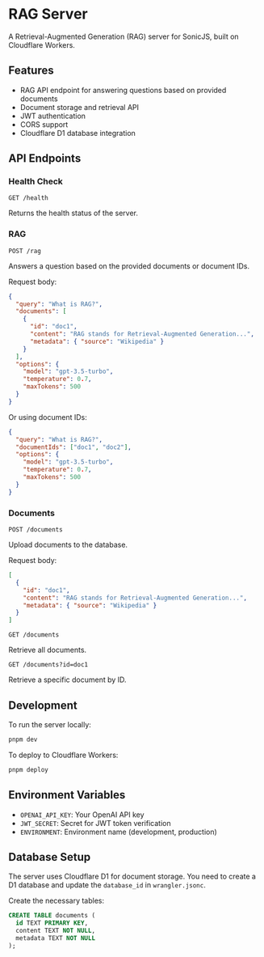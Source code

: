 # RAG Server

A Retrieval-Augmented Generation (RAG) server for SonicJS, built on Cloudflare Workers.

## Features

- RAG API endpoint for answering questions based on provided documents
- Document storage and retrieval API
- JWT authentication
- CORS support
- Cloudflare D1 database integration

## API Endpoints

### Health Check

```
GET /health
```

Returns the health status of the server.

### RAG

```
POST /rag
```

Answers a question based on the provided documents or document IDs.

Request body:
```json
{
  "query": "What is RAG?",
  "documents": [
    {
      "id": "doc1",
      "content": "RAG stands for Retrieval-Augmented Generation...",
      "metadata": { "source": "Wikipedia" }
    }
  ],
  "options": {
    "model": "gpt-3.5-turbo",
    "temperature": 0.7,
    "maxTokens": 500
  }
}
```

Or using document IDs:
```json
{
  "query": "What is RAG?",
  "documentIds": ["doc1", "doc2"],
  "options": {
    "model": "gpt-3.5-turbo",
    "temperature": 0.7,
    "maxTokens": 500
  }
}
```

### Documents

```
POST /documents
```

Upload documents to the database.

Request body:
```json
[
  {
    "id": "doc1",
    "content": "RAG stands for Retrieval-Augmented Generation...",
    "metadata": { "source": "Wikipedia" }
  }
]
```

```
GET /documents
```

Retrieve all documents.

```
GET /documents?id=doc1
```

Retrieve a specific document by ID.

## Development

To run the server locally:

```bash
pnpm dev
```

To deploy to Cloudflare Workers:

```bash
pnpm deploy
```

## Environment Variables

- `OPENAI_API_KEY`: Your OpenAI API key
- `JWT_SECRET`: Secret for JWT token verification
- `ENVIRONMENT`: Environment name (development, production)

## Database Setup

The server uses Cloudflare D1 for document storage. You need to create a D1 database and update the `database_id` in `wrangler.jsonc`.

Create the necessary tables:

```sql
CREATE TABLE documents (
  id TEXT PRIMARY KEY,
  content TEXT NOT NULL,
  metadata TEXT NOT NULL
);
``` 